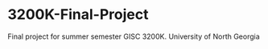 3200K-Final-Project
===================

Final project for summer semester GISC 3200K.  University of North Georgia
